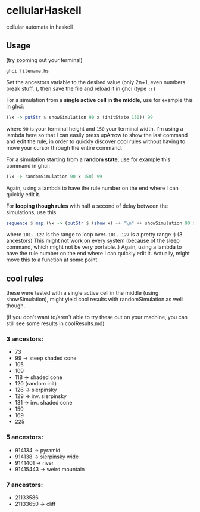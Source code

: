# cellularHaskell
cellular automata in haskell

## Usage

(try zooming out your terminal)

`ghci filename.hs`

Set the ancestors variable to the desired value (only 2n+1, even numbers break stuff..), then save the file and reload it in ghci (type `:r`)


For a simulation from a **single active cell in the middle**, use for example this in ghci:
```Haskell
(\x -> putStr $ showSimulation 90 x (initState 150)) 99
```
where `90` is your terminal height and `150` your terminal width.
I'm using a lambda here so that I can easily press upArrow to show the last command and edit the rule, in order to quickly discover cool rules without having to move your cursor through the entire command.

For a simulation starting from a **random state**, use for example this command in ghci:
```Haskell
(\x -> randomSimulation 90 x 150) 99
```  
Again, using a lambda to have the rule number on the end where I can quickly edit it.

For **looping though rules** with half a second of delay between the simulations, use this:
```Haskell
sequence $ map (\x -> (putStr $ (show x) ++ "\n" ++ showSimulation 90 x (initState 150)) >> usleep 500000) [101..127]
```
where `101..127` is the range to loop over. `101..127` is a pretty range :) (3 ancestors)
This might not work on every system (because of the sleep command, which might not be
very portable..)
Again, using a lambda to have the rule number on the end where I can quickly edit it.
Actually, might move this to a function at some point.


## cool rules


these were tested with a single active cell in the middle (using showSimulation),
might yield cool results with randomSimulation as well though.

(if you don't want to/aren't able to try these out on your machine, you can still see some results in coolResults.md)

### 3 ancestors:

* 73
* 99 -> steep shaded cone
* 105
* 109
* 118 -> shaded cone
* 120 (random init)
* 126 -> sierpinsky
* 129 -> inv. sierpinsky
* 131 -> inv. shaded cone
* 150
* 169
* 225

### 5 ancestors:

* 914134 -> pyramid
* 914138 -> sierpinsky wide
* 9141401 -> river
* 91415443 -> weird mountain

### 7 ancestors:

* 21133586
* 21133650 -> cliff
